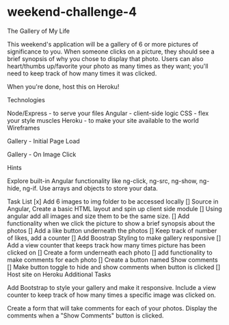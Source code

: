 # weekend-challenge-4
The Gallery of My Life

This weekend's application will be a gallery of 6 or more pictures of significance to you. When someone clicks on a picture, they should see a brief synopsis of why you chose to display that photo. Users can also heart/thumbs up/favorite your photo as many times as they want; you'll need to keep track of how many times it was clicked.

When you're done, host this on Heroku!

Technologies

Node/Express - to serve your files
Angular - client-side logic
CSS - flex your style muscles
Heroku - to make your site available to the world
Wireframes

Gallery - Initial Page Load

Gallery - On Image Click

Hints

Explore built-in Angular functionality like ng-click, ng-src, ng-show, ng-hide, ng-if.
Use arrays and objects to store your data.

Task List
[x] Add 6 images to img folder to be accessed locally
[] Source in Angular, Create a basic HTML layout and spin up client side module
[] Using angular add all images and size them to be the same size.
[] Add functionality when we click the picture to show a brief synopsis about the photos
[] Add a like button underneath the photos
[] Keep track of number of likes, add a counter
[] Add Boostrap Styling to make gallery responsive
[] Add a view counter that keeps track how many times picture has been clicked on
[] Create a form underneath each photo
[] add functionality to make comments for each photo
[] Create a button named Show comments
[] Make button toggle to hide and show comments when button is clicked
[] Host site on Heroku
Additional Tasks

Add Bootstrap to style your gallery and make it responsive. Include a view counter to keep track of how many times a specific image was clicked on.

Create a form that will take comments for each of your photos. Display the comments when a "Show Comments" button is clicked.
